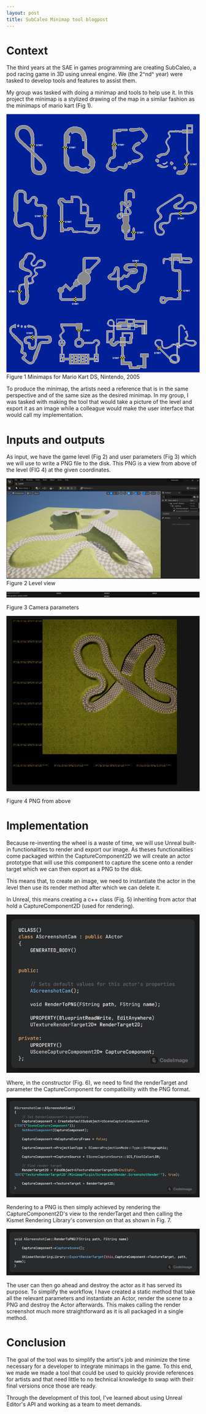 ```yaml
---
layout: post
title: SubCaleo Minimap tool blogpost
---
```

# Context

The third years at the SAE in games programming are creating SubCaleo, a
pod racing game in 3D using unreal engine. We (the 2^nd^ year) were
tasked to develop tools and features to assist them.

My group was tasked with doing a minimap and tools to help use it. In
this project the minimap is a stylized drawing of the map in a similar
fashion as the minimaps of mario kart (Fig 1).

![](/images/Blog1.png)<br/>
Figure 1 Minimaps for Mario Kart DS, Nintendo, 2005

To produce the minimap, the artists need a reference that is in the same
perspective and of the same size as the desired minimap. In my group, I
was tasked with making the tool that would take a picture of the level
and export it as an image while a colleague would make the user
interface that would call my implementation.

# Inputs and outputs

As input, we have the game level (Fig 2) and user parameters (Fig 3)
which we will use to write a PNG file to the disk. This PNG is a view
from above of the level (FIG 4) at the given coordinates.

![](/images/Blog2.png)<br/>
Figure 2 Level view

![](/images/Blog3.png)<br/>

Figure 3 Camera parameters

![](/images/Blog4.png)<br/>

Figure 4 PNG from above

# Implementation

Because re-inventing the wheel is a waste of time, we will use Unreal
built-in functionalities to render and export our image. As theses
functionalities come packaged within the CaptureComponent2D we will
create an actor prototype that will use this component to capture the
scene onto a render target which we can then export as a PNG to the
disk.

This means that, to create an image, we need to instantiate the actor in
the level then use its render method after which we can delete it.

In Unreal, this means creating a c++ class (Fig. 5) inheriting from actor that
hold a CaptureComponent2D (used for rendering).

![](/images/Blog5.png)<br/>

Where, in the constructor (Fig. 6), we need to find the renderTarget and
parameter the CaptureComponent for compatibility with the PNG format.

![](/images/Blog6.png)<br/>

Rendering to a PNG is then simply achieved by rendering the
CaptureComponent2D's view to the renderTarget and then calling the
Kismet Rendering Library's conversion on that as shown in Fig. 7.

![](/images/Blog7.png)<br/>

The user can then go ahead and destroy the actor as it has served its
purpose. To simplify the workflow, I have created a static method that
take all the relevant parameters and instantiate an Actor, render the
scene to a PNG and destroy the Actor afterwards. This makes calling the
render screenshot much more straightforward as it is all packaged in a
single method.

#  Conclusion

The goal of the tool was to simplify the artist's job and minimize the
time necessary for a developer to integrate minimaps in the game. To
this end, we made we made a tool that could be used to quickly provide
references for artists and that need little to no technical knowledge to
swap with their final versions once those are ready.

Through the development of this tool, I've learned about using Unreal
Editor's API and working as a team to meet demands.
